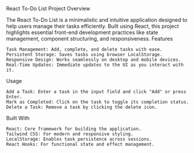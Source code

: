 React To-Do List Project
Overview

The React To-Do List is a minimalistic and intuitive application designed to help users manage their tasks efficiently. Built using React, this project highlights essential front-end development practices like state management, component structuring, and responsiveness.
Features

    Task Management: Add, complete, and delete tasks with ease.
    Persistent Storage: Saves tasks using browser LocalStorage.
    Responsive Design: Works seamlessly on desktop and mobile devices.
    Real-Time Updates: Immediate updates to the UI as you interact with it.

Usage

    Add a Task: Enter a task in the input field and click "Add" or press Enter.
    Mark as Completed: Click on the task to toggle its completion status.
    Delete a Task: Remove a task by clicking the delete icon.

Built With

    React: Core framework for building the application.
    Tailwind CSS: For modern and responsive styling.
    LocalStorage: Enables task persistence across sessions.
    React Hooks: For functional state and effect management.

